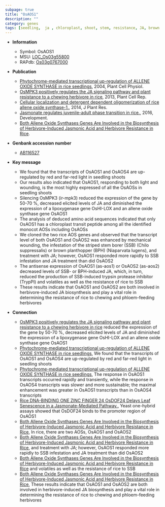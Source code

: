 ```yaml
---
subpage: true
title: "OsAOS1"
description: ""
category: genes
tags: [seedling,  ja , chloroplast, shoot, stem, resistance, JA, brown planthopper, JA biosynthesis]
---
```


* **Information**  
    + Symbol: OsAOS1  
    + MSU: [LOC_Os03g55800](http://rice.plantbiology.msu.edu/cgi-bin/ORF_infopage.cgi?orf=LOC_Os03g55800)  
    + RAPdb: [Os03g0767000](http://rapdb.dna.affrc.go.jp/viewer/gbrowse_details/irgsp1?name=Os03g0767000)  

* **Publication**  
    + [Phytochrome-mediated transcriptional up-regulation of ALLENE OXIDE SYNTHASE in rice seedlings](http://www.ncbi.nlm.nih.gov/pubmed?term=Phytochrome-mediated+transcriptional+up-regulation+of+ALLENE+OXIDE+SYNTHASE+in+rice+seedlings%5BTitle%5D), 2004, Plant Cell Physiol.
    + [OsMPK3 positively regulates the JA signaling pathway and plant resistance to a chewing herbivore in rice](http://www.ncbi.nlm.nih.gov/pubmed?term=OsMPK3+positively+regulates+the+JA+signaling+pathway+and+plant+resistance+to+a+chewing+herbivore+in+rice%5BTitle%5D), 2013, Plant Cell Rep.
    + [Cellular localization and detergent dependent oligomerization of rice allene oxide synthase-1.](http://www.ncbi.nlm.nih.gov/pubmed?term=Cellular+localization+and+detergent+dependent+oligomerization+of+rice+allene+oxide+synthase-1.%5BTitle%5D), 2014, J Plant Res.
    + [Jasmonate regulates juvenile-adult phase transition in rice.](http://www.ncbi.nlm.nih.gov/pubmed?term=Jasmonate+regulates+juvenile-adult+phase+transition+in+rice.%5BTitle%5D), 2016, Development.
    + [Both Allene Oxide Synthases Genes Are Involved in the Biosynthesis of Herbivore-Induced Jasmonic Acid and Herbivore Resistance in Rice](Basel).

* **Genbank accession number**  
    + [AB116527](http://www.ncbi.nlm.nih.gov/nuccore/AB116527)

* **Key message**  
    + We found that the transcripts of OsAOS1 and OsAOS4 are up-regulated by red and far-red light in seedling shoots
    + Our results also indicated that OsAOS1, responding to both light and wounding, is the most highly expressed of all the OsAOSs in seedling shoots
    + Silencing OsMPK3 (ir-mpk3) reduced the expression of the gene by 50-70 %, decreased elicited levels of JA and diminished the expression of a lipoxygenase gene OsHI-LOX and an allene oxide synthase gene OsAOS1
    + The analysis of deduced amino acid sequences indicated that only OsAOS1 has a chloroplast transit peptide among all the identified monocot AOSs including OsAOSs
    + We cloned the two rice AOS genes and observed that the transcript level of both OsAOS1 and OsAOS2 was enhanced by mechanical wounding, the infestation of the striped stem borer (SSB) (Chilo suppressalis) or brown planthopper (BPH) (Niaparvata lugens), and treatment with JA; however, OsAOS1 responded more rapidly to SSB infestation and JA treatment than did OsAOS2
    + The antisense expression of OsAOS1 (as-aos1) or OsAOS2 (as-aos2) decreased levels of SSB- or BPH-induced JA, which, in turn, reduced the production of SSB-induced trypsin protease inhibitor (TrypPI) and volatiles as well as the resistance of rice to SSB
    + These results indicate that OsAOS1 and OsAOS2 are both involved in herbivore-induced JA biosynthesis and play a vital role in determining the resistance of rice to chewing and phloem-feeding herbivores

* **Connection**  
    + [OsMPK3 positively regulates the JA signaling pathway and plant resistance to a chewing herbivore in rice](ir-mpk3) reduced the expression of the gene by 50-70 %, decreased elicited levels of JA and diminished the expression of a lipoxygenase gene OsHI-LOX and an allene oxide synthase gene OsAOS1
    + [Phytochrome-mediated transcriptional up-regulation of ALLENE OXIDE SYNTHASE in rice seedlings](http://www.ncbi.nlm.nih.gov/pubmed?term=Phytochrome-mediated+transcriptional+up-regulation+of+ALLENE+OXIDE+SYNTHASE+in+rice+seedlings%5BTitle%5D), We found that the transcripts of OsAOS1 and OsAOS4 are up-regulated by red and far-red light in seedling shoots
    + [Phytochrome-mediated transcriptional up-regulation of ALLENE OXIDE SYNTHASE in rice seedlings](http://www.ncbi.nlm.nih.gov/pubmed?term=Phytochrome-mediated+transcriptional+up-regulation+of+ALLENE+OXIDE+SYNTHASE+in+rice+seedlings%5BTitle%5D), The response in OsAOS1 transcripts occurred rapidly and transiently, while the response in OsAOS4 transcripts was slower and more sustainable; the maximal enhancement was greater in OsAOS1 transcripts than in OsAOS4 transcripts
    + [Rice DNA-BINDING ONE ZINC FINGER 24 OsDOF24 Delays Leaf Senescence in a Jasmonate-Mediated Pathway.](http://www.ncbi.nlm.nih.gov/pubmed?term=Rice+DNA-BINDING+ONE+ZINC+FINGER+24+OsDOF24+Delays+Leaf+Senescence+in+a+Jasmonate-Mediated+Pathway.%5BTitle%5D),  Yeast one-hybrid assays showed that OsDOF24 binds to the promoter region of OsAOS1
    + [Both Allene Oxide Synthases Genes Are Involved in the Biosynthesis of Herbivore-Induced Jasmonic Acid and Herbivore Resistance in Rice](http://www.ncbi.nlm.nih.gov/pubmed?term=Both+Allene+Oxide+Synthases+Genes+Are+Involved+in+the+Biosynthesis+of+Herbivore-Induced+Jasmonic+Acid+and+Herbivore+Resistance+in+Rice%5BTitle%5D),  In rice, there are two AOSs, OsAOS1 and OsAOS2
    + [Both Allene Oxide Synthases Genes Are Involved in the Biosynthesis of Herbivore-Induced Jasmonic Acid and Herbivore Resistance in Rice](Niaparvata+lugens), and treatment with JA; however, OsAOS1 responded more rapidly to SSB infestation and JA treatment than did OsAOS2
    + [Both Allene Oxide Synthases Genes Are Involved in the Biosynthesis of Herbivore-Induced Jasmonic Acid and Herbivore Resistance in Rice](TrypPI) and volatiles as well as the resistance of rice to SSB
    + [Both Allene Oxide Synthases Genes Are Involved in the Biosynthesis of Herbivore-Induced Jasmonic Acid and Herbivore Resistance in Rice](http://www.ncbi.nlm.nih.gov/pubmed?term=Both+Allene+Oxide+Synthases+Genes+Are+Involved+in+the+Biosynthesis+of+Herbivore-Induced+Jasmonic+Acid+and+Herbivore+Resistance+in+Rice%5BTitle%5D),  These results indicate that OsAOS1 and OsAOS2 are both involved in herbivore-induced JA biosynthesis and play a vital role in determining the resistance of rice to chewing and phloem-feeding herbivores



